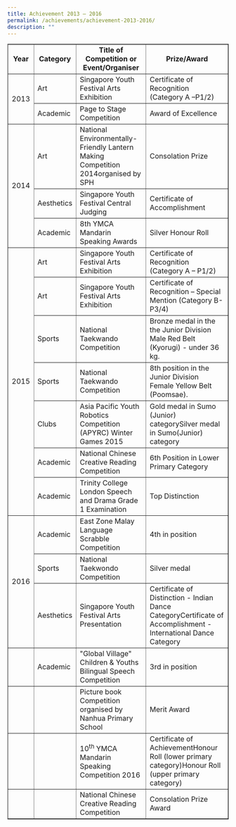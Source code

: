 ```yaml
---
title: Achievement 2013 – 2016
permalink: /achievements/achievement-2013-2016/
description: ""
---
```

<table class="iveo_table ives_tab_green" border="1" cellspacing="1" cellpadding="3">
<tbody>
<tr>
<td style="text-align: center;"><strong>Year</strong></td>
<td style="text-align: center;"><strong>Category</strong></td>
<td style="text-align: center;"><strong>Title of Competition or Event/Organiser</strong></td>
<td style="text-align: center;"><strong>Prize/Award</strong></td>
</tr>
<tr>
<td rowspan="2">2013</td>
<td>Art</td>
<td>Singapore Youth Festival Arts Exhibition</td>
<td>Certificate of Recognition (Category A &ndash;P1/2)</td>
</tr>
<tr>
<td>Academic</td>
<td>Page to Stage Competition</td>
<td>Award of Excellence</td>
</tr>
<tr>
<td rowspan="3">2014</td>
<td>Art</td>
<td>National Environmentally-Friendly Lantern Making Competition 2014organised by SPH</td>
<td>Consolation Prize</td>
</tr>
<tr>
<td>Aesthetics</td>
<td>Singapore Youth Festival Central Judging</td>
<td>Certificate of Accomplishment</td>
</tr>
<tr>
<td>Academic</td>
<td>8th YMCA Mandarin Speaking Awards</td>
<td>Silver Honour Roll</td>
</tr>
<tr>
<td rowspan="7">2015</td>
<td>Art</td>
<td>Singapore Youth Festival Arts Exhibition</td>
<td>Certificate of Recognition (Category A &ndash; P1/2)</td>
</tr>
<tr>
<td>Art</td>
<td>Singapore Youth Festival Arts Exhibition</td>
<td>Certificate of Recognition &ndash; Special Mention (Category B- P3/4)</td>
</tr>
<tr>
<td>Sports</td>
<td>National Taekwando Competition</td>
<td>Bronze medal in the the Junior Division Male Red Belt (Kyorugi) - under 36 kg.</td>
</tr>
<tr>
<td>Sports</td>
<td>National Taekwando Competition</td>
<td>8th position in the Junior Division Female Yellow Belt (Poomsae).</td>
</tr>
<tr>
<td>Clubs</td>
<td>Asia Pacific Youth Robotics Competition (APYRC) Winter Games 2015</td>
<td>Gold medal in Sumo (Junior) categorySilver medal in Sumo(Junior) category</td>
</tr>
<tr>
<td>Academic</td>
<td>National Chinese Creative Reading Competition</td>
<td>6th Position in Lower Primary Category</td>
</tr>
<tr>
<td>Academic</td>
<td>Trinity College London Speech and Drama Grade 1 Examination</td>
<td>Top Distinction</td>
</tr>
<tr>
<td rowspan="3">2016</td>
<td>Academic</td>
<td>East Zone Malay Language Scrabble Competition</td>
<td>4th in position</td>
</tr>
<tr>
<td>Sports</td>
<td>National Taekwondo Competition</td>
<td>Silver medal</td>
</tr>
<tr>
<td>Aesthetics</td>
<td>Singapore Youth Festival Arts Presentation</td>
<td>Certificate of Distinction - Indian Dance CategoryCertificate of Accomplishment - International Dance Category</td>
</tr>
<tr>
<td>&nbsp;</td>
<td>Academic</td>
<td>"Global Village" Children &amp; Youths Bilingual Speech Competition</td>
<td>3rd in position</td>
</tr>
<tr>
<td>&nbsp;</td>
<td>&nbsp;</td>
<td>Picture book Competition organised by Nanhua Primary School</td>
<td>Merit Award</td>
</tr>
<tr>
<td>&nbsp;</td>
<td>&nbsp;</td>
<td>10<sup>th</sup>&nbsp;YMCA Mandarin Speaking Competition 2016</td>
<td>Certificate of AchievementHonour Roll (lower primary category)Honour Roll (upper primary category)</td>
</tr>
<tr>
<td>&nbsp;</td>
<td>&nbsp;</td>
<td>National Chinese Creative Reading Competition</td>
<td>Consolation Prize Award</td>
</tr>
</tbody>
</table>